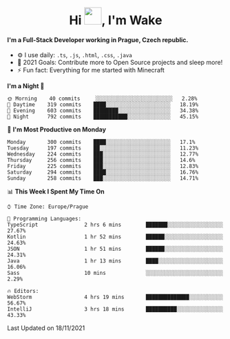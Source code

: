 <h1 align="center">Hi <img src="https://raw.githubusercontent.com/MrWakeCZ/MrWakeCZ/master/Hi.gif" width="40px" />, I'm Wake</h1>

#### I'm a Full-Stack Developer working in Prague, Czech republic.
- ⚙️ I use daily: `.ts`, `.js`, `.html`, `.css`, `.java`
- 🥅 2021 Goals: Contribute more to Open Source projects and sleep more!
- ⚡ Fun fact: Everything for me started with Minecraft

<!--START_SECTION:waka-->
**I'm a Night 🦉** 

```text
🌞 Morning    40 commits     ░░░░░░░░░░░░░░░░░░░░░░░░░   2.28% 
🌆 Daytime    319 commits    ████░░░░░░░░░░░░░░░░░░░░░   18.19% 
🌃 Evening    603 commits    ████████░░░░░░░░░░░░░░░░░   34.38% 
🌙 Night      792 commits    ███████████░░░░░░░░░░░░░░   45.15%

```
📅 **I'm Most Productive on Monday** 

```text
Monday       300 commits    ████░░░░░░░░░░░░░░░░░░░░░   17.1% 
Tuesday      197 commits    ██░░░░░░░░░░░░░░░░░░░░░░░   11.23% 
Wednesday    224 commits    ███░░░░░░░░░░░░░░░░░░░░░░   12.77% 
Thursday     256 commits    ███░░░░░░░░░░░░░░░░░░░░░░   14.6% 
Friday       225 commits    ███░░░░░░░░░░░░░░░░░░░░░░   12.83% 
Saturday     294 commits    ████░░░░░░░░░░░░░░░░░░░░░   16.76% 
Sunday       258 commits    ███░░░░░░░░░░░░░░░░░░░░░░   14.71%

```


📊 **This Week I Spent My Time On** 

```text
⌚︎ Time Zone: Europe/Prague

💬 Programming Languages: 
TypeScript               2 hrs 6 mins        ███████░░░░░░░░░░░░░░░░░░   27.67% 
Kotlin                   1 hr 52 mins        ██████░░░░░░░░░░░░░░░░░░░   24.63% 
JSON                     1 hr 51 mins        ██████░░░░░░░░░░░░░░░░░░░   24.31% 
Java                     1 hr 13 mins        ████░░░░░░░░░░░░░░░░░░░░░   16.06% 
Sass                     10 mins             ░░░░░░░░░░░░░░░░░░░░░░░░░   2.29%

🔥 Editors: 
WebStorm                 4 hrs 19 mins       ██████████████░░░░░░░░░░░   56.67% 
IntelliJ                 3 hrs 18 mins       ██████████░░░░░░░░░░░░░░░   43.33%

```


 Last Updated on 18/11/2021
<!--END_SECTION:waka-->
